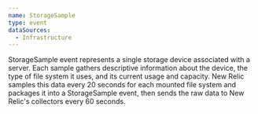 ```yaml
---
name: StorageSample
type: event
dataSources:
  - Infrastructure
---
```


StorageSample event represents a single storage device associated with a server. Each sample gathers descriptive information about the device, the type of file system it uses, and its current usage and capacity. New Relic samples this data every 20 seconds for each mounted file system and packages it into a StorageSample event, then sends the raw data to New Relic's collectors every 60 seconds.